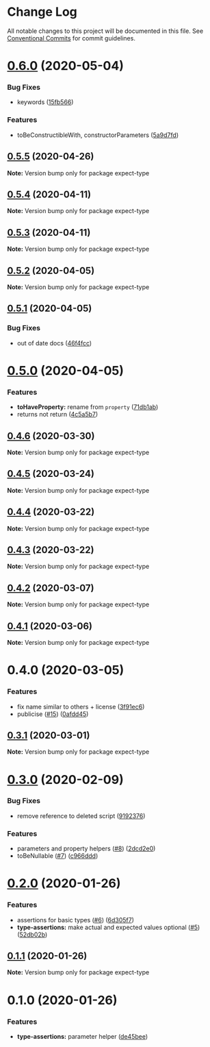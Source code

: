 # Change Log

All notable changes to this project will be documented in this file.
See [Conventional Commits](https://conventionalcommits.org) for commit guidelines.

# [0.6.0](https://github.com/mmkal/ts/compare/expect-type@0.5.5...expect-type@0.6.0) (2020-05-04)


### Bug Fixes

* keywords ([15fb566](https://github.com/mmkal/ts/commit/15fb566468a9f258c6126d24931d59bafa7cfb6f))


### Features

* toBeConstructibleWith, constructorParameters ([5a9d7fd](https://github.com/mmkal/ts/commit/5a9d7fd2c45f9eee7bffc6e6ed75e51712397b35))






## [0.5.5](https://github.com/mmkal/ts/compare/expect-type@0.5.4...expect-type@0.5.5) (2020-04-26)

**Note:** Version bump only for package expect-type






## [0.5.4](https://github.com/mmkal/ts/compare/expect-type@0.5.3...expect-type@0.5.4) (2020-04-11)

**Note:** Version bump only for package expect-type





## [0.5.3](https://github.com/mmkal/ts/compare/expect-type@0.5.2...expect-type@0.5.3) (2020-04-11)

**Note:** Version bump only for package expect-type





## [0.5.2](https://github.com/mmkal/ts/compare/expect-type@0.5.1...expect-type@0.5.2) (2020-04-05)

**Note:** Version bump only for package expect-type





## [0.5.1](https://github.com/mmkal/ts/compare/expect-type@0.5.0...expect-type@0.5.1) (2020-04-05)


### Bug Fixes

* out of date docs ([46f4fcc](https://github.com/mmkal/ts/commit/46f4fccda0db250218d0762f2a5b46f924c7f96d))





# [0.5.0](https://github.com/mmkal/ts/compare/expect-type@0.4.6...expect-type@0.5.0) (2020-04-05)


### Features

* **toHaveProperty:** rename from `property` ([71db1ab](https://github.com/mmkal/ts/commit/71db1ab62ea19a96bf7c9261c06c8a6a5c08d034))
* returns not return ([4c5a5b7](https://github.com/mmkal/ts/commit/4c5a5b708f86d7073008f1f16e8c56e4583df2ed))






## [0.4.6](https://github.com/mmkal/ts/compare/expect-type@0.4.5...expect-type@0.4.6) (2020-03-30)

**Note:** Version bump only for package expect-type






## [0.4.5](https://github.com/mmkal/ts/compare/expect-type@0.4.4...expect-type@0.4.5) (2020-03-24)

**Note:** Version bump only for package expect-type





## [0.4.4](https://github.com/mmkal/ts/compare/expect-type@0.4.3...expect-type@0.4.4) (2020-03-22)

**Note:** Version bump only for package expect-type





## [0.4.3](https://github.com/mmkal/ts/compare/expect-type@0.4.2...expect-type@0.4.3) (2020-03-22)

**Note:** Version bump only for package expect-type





## [0.4.2](https://github.com/mmkal/ts/compare/expect-type@0.4.1...expect-type@0.4.2) (2020-03-07)

**Note:** Version bump only for package expect-type






## [0.4.1](https://github.com/mmkal/ts/compare/expect-type@0.4.0...expect-type@0.4.1) (2020-03-06)

**Note:** Version bump only for package expect-type





# 0.4.0 (2020-03-05)


### Features

* fix name similar to others + license ([3f91ec6](https://github.com/mmkal/ts/commit/3f91ec6da89e2de07453fbc27379a783d754d8b8))
* publicise ([#15](https://github.com/mmkal/ts/issues/15)) ([0afdd45](https://github.com/mmkal/ts/commit/0afdd459e1dc89c2c39f56dcebf2ecdabb5df123))






## [0.3.1](https://github.com/mmkal/ts/compare/expect-type@0.3.0...expect-type@0.3.1) (2020-03-01)

**Note:** Version bump only for package expect-type





# [0.3.0](https://github.com/mmkal/ts/compare/expect-type@0.2.0...expect-type@0.3.0) (2020-02-09)


### Bug Fixes

* remove reference to deleted script ([9192376](https://github.com/mmkal/ts/commit/9192376a2fa369cfbd8f599edef4cfd64e0e28cd))


### Features

* parameters and property helpers ([#8](https://github.com/mmkal/ts/issues/8)) ([2dcd2e0](https://github.com/mmkal/ts/commit/2dcd2e058ec33f49bc718f084075bd88af0cf709))
* toBeNullable ([#7](https://github.com/mmkal/ts/issues/7)) ([c966ddd](https://github.com/mmkal/ts/commit/c966dddbba2fcb65a6a4d4283811204a5aeb5c1a))





# [0.2.0](https://github.com/mmkal/ts/compare/expect-type@0.1.1...expect-type@0.2.0) (2020-01-26)


### Features

* assertions for basic types ([#6](https://github.com/mmkal/ts/issues/6)) ([6d305f7](https://github.com/mmkal/ts/commit/6d305f7ecd58114e15b1ad97811b0f4e35c50fb3))
* **type-assertions:** make actual and expected values optional ([#5](https://github.com/mmkal/ts/issues/5)) ([52db02b](https://github.com/mmkal/ts/commit/52db02bdbd0eb6c4767078c0080319ced866d6c5))





## [0.1.1](https://github.com/mmkal/ts/compare/expect-type@0.1.0...expect-type@0.1.1) (2020-01-26)

**Note:** Version bump only for package expect-type





# 0.1.0 (2020-01-26)


### Features

* **type-assertions:** parameter helper ([de45bee](https://github.com/mmkal/ts/commit/de45beefa984b17f686ba387ffab9675f28ec74a))

